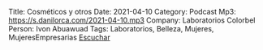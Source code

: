 Title: Cosméticos y otros
Date: 2021-04-10
Category: Podcast
Mp3: https://s.danilorca.com/2021-04-10.mp3
Company: Laboratorios Colorbel
Person: Ivon Abuawuad
Tags: Laboratorios, Belleza, Mujeres, MujeresEmpresarias
<a href="https://s.danilorca.com/2021-04-10.mp3" type="audio/mpeg">
Escuchar
</a>
